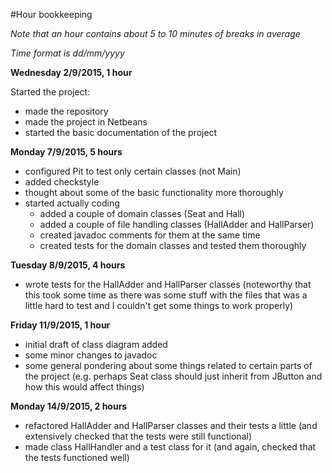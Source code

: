 #Hour bookkeeping

*Note that an hour contains about 5 to 10 minutes of breaks in average*

*Time format is dd/mm/yyyy*


**Wednesday 2/9/2015, 1 hour**

Started the project:
- made the repository
- made the project in Netbeans
- started the basic documentation of the project

**Monday 7/9/2015, 5 hours**

- configured Pit to test only certain classes (not Main)
- added checkstyle
- thought about some of the basic functionality more thoroughly
- started actually coding
  - added a couple of domain classes (Seat and Hall)
  - added a couple of file handling classes (HallAdder and HallParser)
  - created javadoc comments for them at the same time
  - created tests for the domain classes and tested them thoroughly

**Tuesday 8/9/2015, 4 hours**

- wrote tests for the HallAdder and HallParser classes
(noteworthy that this took some time as there was some stuff with the files that was a little hard to test and I couldn't get some things to work properly)

**Friday 11/9/2015, 1 hour**

- initial draft of class diagram added
- some minor changes to javadoc
- some general pondering about some things related to certain parts of the project (e.g. perhaps Seat class should just inherit from JButton and how this would affect things)

**Monday 14/9/2015, 2 hours**

- refactored HallAdder and HallParser classes and their tests a little (and extensively checked that the tests were still functional)
- made class HallHandler and a test class for it (and again, checked that the tests functioned well)
